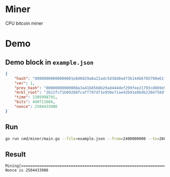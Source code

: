 Miner
==============
CPU bitcoin miner

# Demo

## Demo block in `example.json`

```json
{
    "hash": "00000000000000001e8d6829a8a21adc5d38d0a473b144b6765798e61f98bd1d",
    "ver": 1,
    "prev_hash": "00000000000008a3a41b85b8b29ad444def299fee21793cd8b9e567eab02cd81",
    "mrkl_root": "2b12fcf1b09288fcaff797d71e950e71ae42b91e8bdb2304758dfcffc2b620e3",
    "time": 1305998791,
    "bits": 440711666,
    "nonce": 2504433986
}
```

## Run

```sh
go run cmd/miner/main.go --file=example.json --from=2400000000 --to=2600000000
```


## Result

```
Mining[====================================================================================================>100%                                                                             Nonce is 2504433986  
```